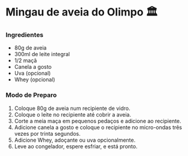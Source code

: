 # Mingau de aveia do Olimpo :classical_building:

### Ingredientes

* 80g de aveia
* 300ml de leite integral
* 1/2 maçã
* Canela a gosto
* Uva (opcional)
* Whey (opcional)

### Modo de Preparo

1. Coloque 80g de aveia num recipiente de vidro.
2. Coloque o leite no recipiente até cobrir a aveia.
3. Corte a meia maça em pequenos pedaços e adicione ao recipiente.
4. Adicione canela a gosto e coloque o recipiente no micro-ondas três vezes por trinta segundos.
5. Adicione Whey, adoçante ou uva opcionalmente.
6. Leve ao congelador, espere esfriar, e está pronto.
